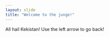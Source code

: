 ```yaml
---
layout: slide
title: "Welcome to the junge!"
---
```

All hail Kekistan!
Use the left arrow to go back!
